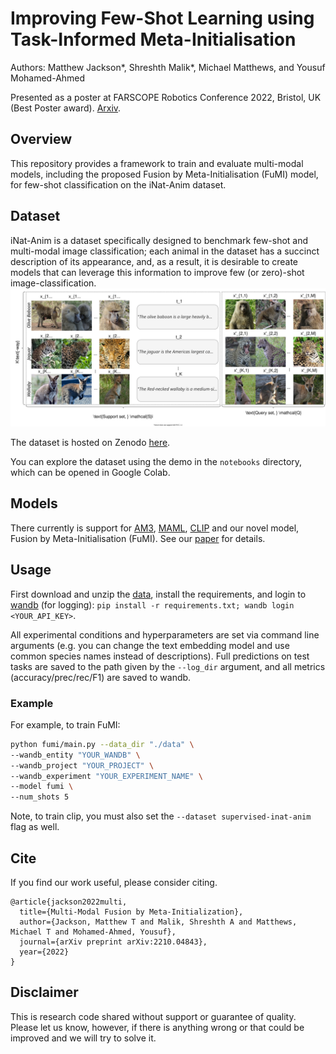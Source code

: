 # Improving Few-Shot Learning using Task-Informed Meta-Initialisation

Authors: Matthew Jackson*, Shreshth Malik*, Michael Matthews, and Yousuf Mohamed-Ahmed

Presented as a poster at FARSCOPE Robotics Conference 2022, Bristol, UK (Best Poster award). [Arxiv](https://arxiv.org/abs/2210.04843).

## Overview

This repository provides a framework to train and evaluate multi-modal models, including the proposed Fusion by Meta-Initialisation (FuMI) model, for few-shot classification on the iNat-Anim dataset.

## Dataset

iNat-Anim is a dataset specifically designed to benchmark few-shot and multi-modal image classification; each animal in the dataset has a succinct description of its appearance, and, as a result, it is desirable to create models that can leverage this information to improve few (or zero)-shot image-classification.
<img src="dataset-example.svg">

The dataset is hosted on Zenodo [here](https://zenodo.org/record/6703088#.Y1Lu4-xufAA).

You can explore the dataset using the demo in the `notebooks` directory, which can be opened in Google Colab.

## Models

There currently is support for [AM3](https://proceedings.neurips.cc/paper/2019/hash/d790c9e6c0b5e02c87b375e782ac01bc-Abstract.html), [MAML](https://arxiv.org/abs/1703.03400), [CLIP](https://arxiv.org/abs/2103.00020) and our novel model, Fusion by Meta-Initialisation (FuMI). See our [paper](https://arxiv.org/abs/2210.04843) for details.

## Usage

First download and unzip the [data](https://doi.org/10.5281/zenodo.6703088), install the requirements, and login to [wandb](https://wandb.ai/) (for logging): `pip install -r requirements.txt; wandb login <YOUR_API_KEY>`.

All experimental conditions and hyperparameters are set via command line arguments (e.g. you can change the text embedding model and use common species names instead of descriptions). Full predictions on test tasks are saved to the path given by the `--log_dir` argument, and all metrics (accuracy/prec/rec/F1) are saved to wandb.

### Example

For example, to train FuMI:

```bash
python fumi/main.py --data_dir "./data" \
--wandb_entity "YOUR_WANDB" \
--wandb_project "YOUR_PROJECT" \
--wandb_experiment "YOUR_EXPERIMENT_NAME" \
--model fumi \
--num_shots 5
```

Note, to train clip, you must also set the `--dataset supervised-inat-anim` flag as well.

## Cite

If you find our work useful, please consider citing.

```
@article{jackson2022multi,
  title={Multi-Modal Fusion by Meta-Initialization},
  author={Jackson, Matthew T and Malik, Shreshth A and Matthews, Michael T and Mohamed-Ahmed, Yousuf},
  journal={arXiv preprint arXiv:2210.04843},
  year={2022}
}
```

## Disclaimer

This is research code shared without support or guarantee of quality. Please let us know, however, if there is anything wrong or that could be improved and we will try to solve it.

